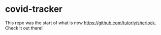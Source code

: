 # covid-tracker
This repo was the start of what is now https://github.com/tutorly/sherlock.
Check it out there!
